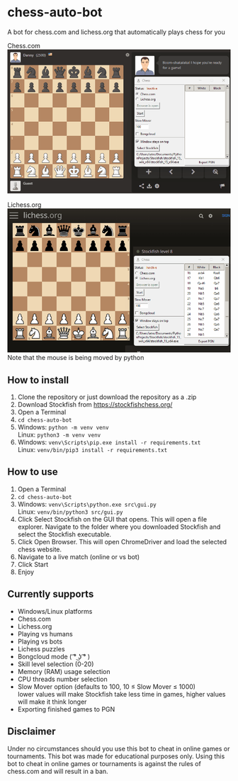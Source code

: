 # chess-auto-bot
A bot for chess.com and lichess.org that automatically plays chess for you  

Chess.com  
![](match_chesscom.gif)  

Lichess.org  
![](match_lichess.gif)  
Note that the mouse is being moved by python

## How to install
1) Clone the repository or just download the repository as a .zip
2) Download Stockfish from https://stockfishchess.org/
3) Open a Terminal
4) `cd chess-auto-bot`
5) Windows: `python -m venv venv`  
   Linux: `python3 -m venv venv`
6) Windows: `venv\Scripts\pip.exe install -r requirements.txt`  
   Linux: `venv/bin/pip3 install -r requirements.txt`

## How to use
1) Open a Terminal
2) `cd chess-auto-bot`
3) Windows: `venv\Scripts\python.exe src\gui.py`  
   Linux: `venv/bin/python3 src/gui.py`
4) Click Select Stockfish on the GUI that opens. This will open a file explorer. Navigate to the folder where you downloaded Stockfish and select the Stockfish executable.
5) Click Open Browser. This will open ChromeDriver and load the selected chess website.
6) Navigate to a live match (online or vs bot)
7) Click Start
8) Enjoy

## Currently supports
- Windows/Linux platforms
- Chess.com
- Lichess.org
- Playing vs humans
- Playing vs bots
- Lichess puzzles
- Bongcloud mode ( ͡° ͜ʖ ͡° )
- Skill level selection (0-20)
- Memory (RAM) usage selection
- CPU threads number selection
- Slow Mover option (defaults to 100, 10 &le; Slow Mover &le; 1000)  
  lower values will make Stockfish take less time in games, higher values will make it think longer
- Exporting finished games to PGN

## Disclaimer
Under no circumstances should you use this bot to cheat in online games or tournaments. This bot was made for educational purposes only.
Using this bot to cheat in online games or tournaments is against the rules of chess.com and will result in a ban.

